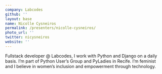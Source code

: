 ```yaml
---
company: Labcodes
github: ''
layout: base
name: Nicolle Cysneiros
permalink: /presenters/nicolle-cysneiros/
photo_url: ''
twitter: nicysneiros
website: ''
---
```


Fullstack developer @ Labcodes, I work with Python and Django on a daily basis. I’m part of Python User’s Group and PyLadies in Recife. I’m feminist and I believe in women’s inclusion and empowerment through technology.